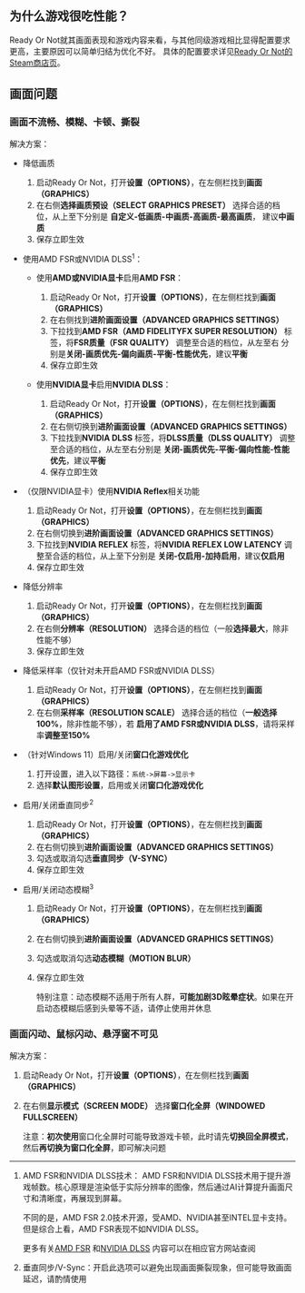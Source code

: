 ## 为什么游戏很吃性能？

Ready Or Not就其画面表现和游戏内容来看，与其他同级游戏相比显得配置要求更高，主要原因可以简单归结为优化不好。
具体的配置要求详见[Ready Or Not的Steam商店页](https://store.steampowered.com/app/1144200/Ready_or_Not/)。

## 画面问题

### 画面不流畅、模糊、卡顿、撕裂

解决方案：

* 降低画质
    1. 启动Ready Or Not，打开**设置（OPTIONS）**，在左侧栏找到**画面（GRAPHICS）**
    2. 在右侧**选择画质预设（SELECT GRAPHICS PRESET）** 选择合适的档位，从上至下分别是
       **自定义-低画质-中画质-高画质-最高画质**， 建议**中画质**
    3. 保存立即生效

* 使用AMD FSR或NVIDIA DLSS<sup>1</sup>：
    * 使用**AMD或NVIDIA显卡**启用**AMD FSR**：
        1. 启动Ready Or Not，打开**设置（OPTIONS）**，在左侧栏找到**画面（GRAPHICS）**
        2. 在右侧找到**进阶画面设置（ADVANCED GRAPHICS SETTINGS）**
        3. 下拉找到**AMD FSR（AMD FIDELITYFX SUPER RESOLUTION）** 标签，将**FSR质量（FSR QUALITY）** 调整至合适的档位，从左至右
           分别是**关闭-画质优先-偏向画质-平衡-性能优先**，建议**平衡**
        4. 保存立即生效

    * 使用**NVIDIA显卡**启用**NVIDIA DLSS**：
        1. 启动Ready Or Not，打开**设置（OPTIONS）**，在左侧栏找到**画面（GRAPHICS）**
        2. 在右侧切换到**进阶画面设置（ADVANCED GRAPHICS SETTINGS）**
        3. 下拉找到**NVIDIA DLSS** 标签，将**DLSS质量（DLSS QUALITY）** 调整至合适的档位，从左至右分别是
           **关闭-画质优先-平衡-偏向性能-性能优先**，建议**平衡**
        4. 保存立即生效

* （仅限NVIDIA显卡）使用**NVIDIA Reflex**相关功能
    1. 启动Ready Or Not，打开**设置（OPTIONS）**，在左侧栏找到**画面（GRAPHICS）**
    2. 在右侧切换到**进阶画面设置（ADVANCED GRAPHICS SETTINGS）**
    3. 下拉找到**NVIDIA REFLEX** 标签，将**NVIDIA REFLEX LOW LATENCY** 调整至合适的档位，从上至下分别是
       **关闭-仅启用-加持启用**，建议**仅启用**
    4. 保存立即生效

* 降低分辨率
    1. 启动Ready Or Not，打开**设置（OPTIONS）**，在左侧栏找到**画面（GRAPHICS）**
    2. 在右侧**分辨率（RESOLUTION）** 选择合适的档位（一般**选择最大**，除非性能不够）
    3. 保存立即生效
* 降低采样率（仅针对未开启AMD FSR或NVIDIA DLSS）
    1. 启动Ready Or Not，打开**设置（OPTIONS）**，在左侧栏找到**画面（GRAPHICS）**
    2. 在右侧**采样率（RESOLUTION SCALE）** 选择合适的档位（**一般选择100%**，除非性能不够），若
       **启用了AMD FSR或NVIDIA DLSS**，请将采样率**调整至150%**

* （针对Windows 11）启用/关闭**窗口化游戏优化**
    1. 打开设置，进入以下路径：`系统->屏幕->显示卡`
    2. 选择**默认图形设置**，启用或关闭**窗口化游戏优化**

* 启用/关闭垂直同步<sup>2</sup>
    1. 启动Ready Or Not，打开**设置（OPTIONS）**，在左侧栏找到**画面（GRAPHICS）**
    2. 在右侧切换到**进阶画面设置（ADVANCED GRAPHICS SETTINGS）**
    3. 勾选或取消勾选**垂直同步（V-SYNC）**
    4. 保存立即生效

* 启用/关闭动态模糊<sup>3</sup>
    1. 启动Ready Or Not，打开**设置（OPTIONS）**，在左侧栏找到**画面（GRAPHICS）**
    2. 在右侧切换到**进阶画面设置（ADVANCED GRAPHICS SETTINGS）**
    3. 勾选或取消勾选**动态模糊（MOTION BLUR）**
    4. 保存立即生效

       特别注意：动态模糊不适用于所有人群，**可能加剧3D眩晕症状**。如果在开启动态模糊后感到头晕等不适，请停止使用并休息

### 画面闪动、鼠标闪动、悬浮窗不可见

解决方案：

1. 启动Ready Or Not，打开**设置（OPTIONS）**，在左侧栏找到**画面（GRAPHICS）**
2. 在右侧**显示模式（SCREEN MODE）** 选择**窗口化全屏（WINDOWED FULLSCREEN）**

   注意：**初次使用**窗口化全屏时可能导致游戏卡顿，此时请先**切换回全屏模式**，然后**再切换为窗口化全屏**，即可解决问题

---

1. AMD FSR和NVIDIA DLSS技术：
   AMD FSR和NVIDIA DLSS技术用于提升游戏帧数。核心原理是渲染低于实际分辨率的图像，然后通过AI计算提升画面尺寸和清晰度，再展现到屏幕。

   不同的是，AMD FSR 2.0技术开源，受AMD、NVIDIA甚至INTEL显卡支持。但是综合上看，AMD FSR表现不如NVIDIA DLSS。

   更多有关[AMD FSR](https://www.amd.com/zh-hans/technologies/fidelityfx-super-resolution)
   和[NVIDIA DLSS](https://www.nvidia.cn/geforce/technologies/dlss/)
   内容可以在相应官方网站查阅
2. 垂直同步/V-Sync：开启此选项可以避免出现画面撕裂现象，但可能导致画面延迟，请酌情使用